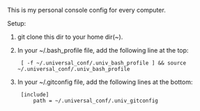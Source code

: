 This is my personal console config for every computer. 

Setup: 

1. git clone this dir to your home dir(~).

2. In your ~/.bash_profile file, add the following line at the top:

		[ -f ~/.universal_conf/.univ_bash_profile ] && source ~/.universal_conf/.univ_bash_profile

3. In your ~/.gitconfig file, add the following lines at the bottom:

		[include]
			path = ~/.universal_conf/.univ_gitconfig
